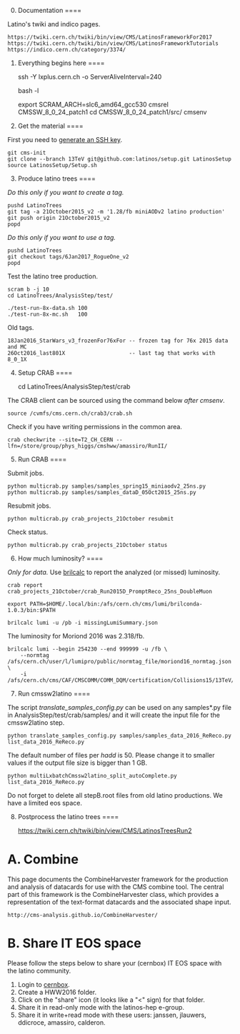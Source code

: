0. Documentation
====

Latino's twiki and indico pages.

    https://twiki.cern.ch/twiki/bin/view/CMS/LatinosFrameworkFor2017
    https://twiki.cern.ch/twiki/bin/view/CMS/LatinosFrameworkTutorials
    https://indico.cern.ch/category/3374/


1. Everything begins here
====

    ssh -Y lxplus.cern.ch -o ServerAliveInterval=240

    bash -l

    export SCRAM_ARCH=slc6_amd64_gcc530
    cmsrel CMSSW_8_0_24_patch1
    cd CMSSW_8_0_24_patch1/src/
    cmsenv


2. Get the material
====

First you need to [generate an SSH key](https://help.github.com/articles/generating-an-ssh-key/).

    git cms-init
    git clone --branch 13TeV git@github.com:latinos/setup.git LatinosSetup
    source LatinosSetup/Setup.sh


3. Produce latino trees
====

*Do this only if you want to create a tag.*

    pushd LatinoTrees
    git tag -a 21October2015_v2 -m '1.28/fb miniAODv2 latino production'
    git push origin 21October2015_v2
    popd

*Do this only if you want to use a tag.*

    pushd LatinoTrees
    git checkout tags/6Jan2017_RogueOne_v2
    popd

Test the latino tree production.

    scram b -j 10
    cd LatinoTrees/AnalysisStep/test/

    ./test-run-8x-data.sh 100
    ./test-run-8x-mc.sh   100

Old tags.

    18Jan2016_StarWars_v3_frozenFor76xFor -- frozen tag for 76x 2015 data and MC
    26Oct2016_last801X                    -- last tag that works with 8_0_1X


4. Setup CRAB
====

    cd LatinoTrees/AnalysisStep/test/crab

The CRAB client can be sourced using the command below *after cmsenv*.

    source /cvmfs/cms.cern.ch/crab3/crab.sh

Check if you have writing permissions in the common area.

    crab checkwrite --site=T2_CH_CERN --lfn=/store/group/phys_higgs/cmshww/amassiro/RunII/


5. Run CRAB
====

Submit jobs.

    python multicrab.py samples/samples_spring15_miniaodv2_25ns.py
    python multicrab.py samples/samples_dataD_05Oct2015_25ns.py

Resubmit jobs.

    python multicrab.py crab_projects_21October resubmit

Check status.
    
    python multicrab.py crab_projects_21October status


6. How much luminosity?
====

*Only for data.* Use [brilcalc](http://cms-service-lumi.web.cern.ch/cms-service-lumi/brilwsdoc.html) to report the analyzed (or missed) luminosity.

    crab report crab_projects_21October/crab_Run2015D_PromptReco_25ns_DoubleMuon

    export PATH=$HOME/.local/bin:/afs/cern.ch/cms/lumi/brilconda-1.0.3/bin:$PATH

    brilcalc lumi -u /pb -i missingLumiSummary.json

The luminosity for Moriond 2016 was 2.318/fb.

    brilcalc lumi --begin 254230 --end 999999 -u /fb \
        --normtag /afs/cern.ch/user/l/lumipro/public/normtag_file/moriond16_normtag.json \
        -i /afs/cern.ch/cms/CAF/CMSCOMM/COMM_DQM/certification/Collisions15/13TeV/Reprocessing/Cert_13TeV_16Dec2015ReReco_Collisions15_25ns_JSON.txt


7. Run cmssw2latino
====

The script *translate_samples_config.py* can be used on any samples*.py file in AnalysisStep/test/crab/samples/ and it will create the input file for the cmssw2latino step.

    python translate_samples_config.py samples/samples_data_2016_ReReco.py list_data_2016_ReReco.py

The default number of files per *hadd* is 50. Please change it to smaller values if the output file size is bigger than 1 GB.

    python multiLxbatchCmssw2latino_split_autoComplete.py list_data_2016_ReReco.py

Do not forget to delete all stepB.root files from old latino productions. We have a limited eos space.


8. Postprocess the latino trees
====

    https://twiki.cern.ch/twiki/bin/view/CMS/LatinosTreesRun2


A. Combine
====

This page documents the CombineHarvester framework for the production and
analysis of datacards for use with the CMS combine tool. The central part of
this framework is the CombineHarvester class, which provides a representation
of the text-format datacards and the associated shape input.

    http://cms-analysis.github.io/CombineHarvester/


B. Share IT EOS space
====

Please follow the steps below to share your (cernbox) IT EOS space with the latino community.

1. Login to [cernbox](cernbox.cern.ch).
2. Create a HWW2016 folder.
3. Click on the "share" icon (it looks like a "<" sign) for that folder.
4. Share it in read-only mode with the latinos-hep e-group.
5. Share it in write+read mode with these users: janssen, jlauwers, ddicroce, amassiro, calderon.
